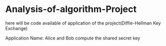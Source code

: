# Analysis-of-algorithm-Project
here will be code available of application of the project(Diffie-Hellman Key Exchange)


Application Name:
Alice and Bob compute the shared secret key
